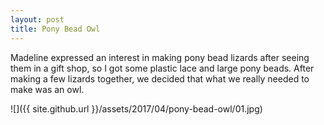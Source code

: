 ```yaml
---
layout: post
title: Pony Bead Owl
---
```

Madeline expressed an interest in making pony bead lizards after seeing them in
a gift shop, so I got some plastic lace and large pony beads. After making a few
lizards together, we decided that what we really needed to make was an owl.

![]({{ site.github.url }}/assets/2017/04/pony-bead-owl/01.jpg)
